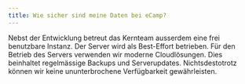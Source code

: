 ```yaml
---
title: Wie sicher sind meine Daten bei eCamp?
---
```


Nebst der Entwicklung betreut das Kernteam ausserdem eine frei benutzbare
Instanz. Der Server wird als Best-Effort betrieben. Für den Betrieb des Servers verwenden wir moderne Cloudlösungen.
Dies beinhaltet regelmässige Backups und Serverupdates. Nichtsdestotrotz
können wir keine ununterbrochene Verfügbarkeit gewährleisten.
